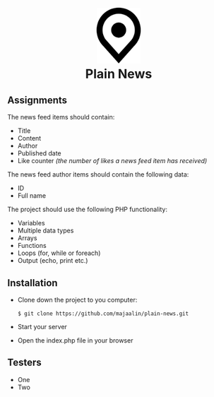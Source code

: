 <h1 align="center">
    <br>
    <img src="logo.png" alt="Plain News" width="100">
    <br>
        Plain News
    <br>
</h1>

## Assignments

The news feed items should contain:

- Title
- Content
- Author
- Published date
- Like counter _(the number of likes a news feed item has received)_

The news feed author items should contain the following data:
- ID
- Full name

The project should use the following PHP functionality:
- Variables
- Multiple data types
- Arrays
- Functions
- Loops (for, while or foreach)
- Output (echo, print etc.)

## Installation
- Clone down the project to you computer:

    ```
    $ git clone https://github.com/majaalin/plain-news.git
     ```
- Start your server
- Open the index.php file in your browser

## Testers
- One
- Two
